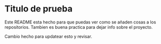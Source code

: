 # Titulo de prueba

Este README esta hecho para que puedas ver como se añaden cosas a los repositorios. 
Tambien es buena practica para dejar info sobre el proyecto.

Cambio hecho para updatear esto y revisar.
